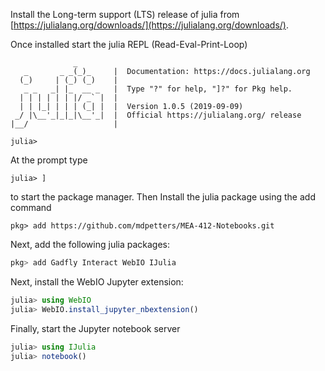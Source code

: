 Install the Long-term support (LTS) release of julia from [https://julialang.org/downloads/](https://julialang.org/downloads/). 

Once installed start the julia REPL (Read-Eval-Print-Loop)

```
              _
   _       _ _(_)_     |  Documentation: https://docs.julialang.org
  (_)     | (_) (_)    |
   _ _   _| |_  __ _   |  Type "?" for help, "]?" for Pkg help.
  | | | | | | |/ _` |  |
  | | |_| | | | (_| |  |  Version 1.0.5 (2019-09-09)
 _/ |\__'_|_|_|\__'_|  |  Official https://julialang.org/ release
|__/                   |

julia>
```

At the prompt type 

```
julia> ]
```

to start the package manager. Then Install the julia package using the add command

```
pkg> add https://github.com/mdpetters/MEA-412-Notebooks.git
```

Next, add the following julia packages:
```julia
pkg> add Gadfly Interact WebIO IJulia
```

Next, install the WebIO Jupyter extension:
```julia
julia> using WebIO
julia> WebIO.install_jupyter_nbextension()
```

Finally, start the Jupyter notebook server
```julia
julia> using IJulia
julia> notebook()
```